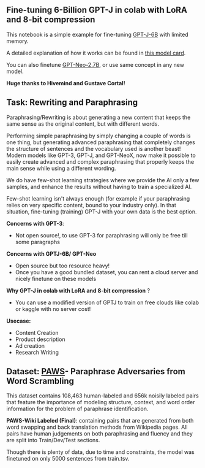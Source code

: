 ## Fine-tuning 6-Billion GPT-J in colab with LoRA and 8-bit compression 
This notebook is a simple example for fine-tuning [GPT-J-6B](https://huggingface.co/EleutherAI/gpt-j-6B) with limited memory. 

A detailed explanation of how it works can be found in [this model card](https://huggingface.co/hivemind/gpt-j-6B-8bit). 

You can also finetune [GPT-Neo-2.7B](https://huggingface.co/gustavecortal/gpt-neo-2.7B-8bit), or use same concept in any new model.

**Huge thanks to Hivemind and Gustave Cortal!**

## Task: Rewriting and Paraphrasing

Paraphrasing/Rewriting is about generating a new content that keeps the same sense as the original content, but with different words.

Performing simple paraphrasing by simply changing a couple of words is one thing, but generating advanced paraphrasing that completely changes the structure of sentences and the vocabulary used is another beast! Modern models like GPT-3, GPT-J, and GPT-NeoX, now make it possible to easily create advanced and complex paraphrasing that properly keeps the main sense while using a different wording.

We do have few-shot learning strategies where we provide the AI only a few samples, and enhance the results without having to train a specialized AI.

Few-shot learning isn't always enough (for example if your paraphrasing relies on very specific content, bound to your industry only). In that situation, fine-tuning (training) GPT-J with your own data is the best option.

**Concerns with GPT-3**:
- Not open source!, to use GPT-3 for paraphrasing will only be free till some paragraphs

**Concerns with GPTJ-6B/ GPT-Neo**
- Open source but too resource heavy!
- Once you have a good bundled dataset, you can rent a cloud server and nicely finetune on these models

**Why GPT-J in colab with LoRA and 8-bit compression** ?
- You can use a modified version of GPTJ to train on free clouds like colab or kaggle with no server cost!


**Usecase:**
- Content Creation
- Product description
- Ad creation
- Research Writing


## Dataset: [PAWS](https://github.com/google-research-datasets/paws)- Paraphrase Adversaries from Word Scrambling

This dataset contains 108,463 human-labeled and 656k noisily labeled pairs that feature the importance of modeling structure, context, and word order information for the problem of paraphrase identification. 

**PAWS-Wiki Labeled (Final)**: containing pairs that are generated from both word swapping and back translation methods from Wikipedia pages. All pairs have human judgements on both paraphrasing and fluency and they are split into Train/Dev/Test sections.

Though there is plenty of data, due to time and constraints, the model was finetuned on only 5000 sentences from train.tsv.  

